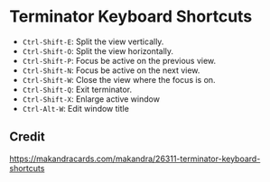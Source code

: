 # Terminator Keyboard Shortcuts

* `Ctrl-Shift-E`: Split the view vertically.
* `Ctrl-Shift-O`: Split the view horizontally.
* `Ctrl-Shift-P`: Focus be active on the previous view.
* `Ctrl-Shift-N`: Focus be active on the next view.
* `Ctrl-Shift-W`: Close the view where the focus is on.
* `Ctrl-Shift-Q`: Exit terminator.
* `Ctrl-Shift-X`: Enlarge active window
* `Ctrl-Alt-W`: Edit window title


## Credit

https://makandracards.com/makandra/26311-terminator-keyboard-shortcuts

